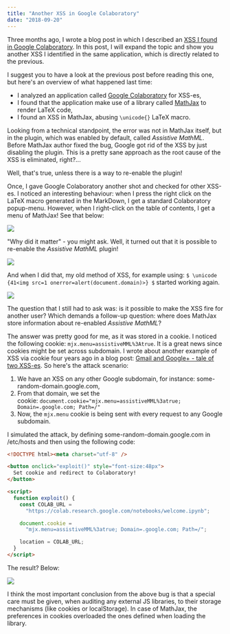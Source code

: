 ```yaml
---
title: "Another XSS in Google Colaboratory"
date: "2018-09-20"
---
```


Three months ago, I wrote a blog post in which I described an [XSS I found in Google Colaboratory](/2018/06/xss-in-google-colaboratory-csp-bypass.html). In this post, I will expand the topic and show you another XSS I identified in the same application, which is directly related to the previous.

I suggest you to have a look at the previous post before reading this one, but here's an overview of what happened last time:

- I analyzed an application called [Google Colaboratory](https://colab.research.google.com/) for XSS-es,
- I found that the application make use of a library called [MathJax](https://github.com/mathjax/MathJax) to render LaTeX code,
- I found an XSS in MathJax, abusing `\unicode{}` LaTeX macro.

Looking from a technical standpoint, the error was not in MathJax itself, but in the plugin, which was enabled by default, called _Assistive MathML_. Before MathJax author fixed the bug, Google got rid of the XSS by just disabling the plugin. This is a pretty sane approach as the root cause of the XSS is eliminated, right?...

Well, that's true, unless there is a way to re-enable the plugin!

Once, I gave Google Colaboratory another shot and checked for other XSS-es. I noticed an interesting behaviour: when I press the right click on the LaTeX macro generated in the MarkDown, I get a standard Colaboratory popup-menu. However, when I right-click on the table of contents, I get a menu of MathJax! See that below:

[![](https://3.bp.blogspot.com/-YgU8-vnZZqQ/W6QCB90BynI/AAAAAAAAARU/3Mheo9bippQtA6AEhN0MqMZJ3HxegAchQCK4BGAYYCw/s1600/ezgif-3-47d19bf6b0.gif)](http://3.bp.blogspot.com/-YgU8-vnZZqQ/W6QCB90BynI/AAAAAAAAARU/3Mheo9bippQtA6AEhN0MqMZJ3HxegAchQCK4BGAYYCw/s1600/ezgif-3-47d19bf6b0.gif)

"Why did it matter" - you might ask. Well, it turned out that it is possible to re-enable the _Assistive MathML_ plugin!

[![](https://4.bp.blogspot.com/-glfUTVn4cVc/W6QCeU8gQuI/AAAAAAAAARo/9a3SP4rYxWsxD0yVzKugaotCFnCWiD-vQCK4BGAYYCw/s400/mathmll.png)](http://4.bp.blogspot.com/-glfUTVn4cVc/W6QCeU8gQuI/AAAAAAAAARo/9a3SP4rYxWsxD0yVzKugaotCFnCWiD-vQCK4BGAYYCw/s1600/mathmll.png)

And when I did that, my old method of XSS, for example using: `$ \unicode {41<img src=1 onerror=alert(document.domain)>} $` started working again.

[![](https://3.bp.blogspot.com/-kqscsr0l9IM/W6QC07PF-0I/AAAAAAAAAR4/QVOmc5sAfowDIjfsG2Vljk6jQGWccLktACK4BGAYYCw/s400/xssmathjax.png)](http://3.bp.blogspot.com/-kqscsr0l9IM/W6QC07PF-0I/AAAAAAAAAR4/QVOmc5sAfowDIjfsG2Vljk6jQGWccLktACK4BGAYYCw/s1600/xssmathjax.png)

The question that I still had to ask was: is it possible to make the XSS fire for another user? Which demands a follow-up question: where does MathJax store information about re-enabled _Assistive MathML_?

The answer was pretty good for me, as it was stored in a cookie. I noticed the following cookie: `mjx.menu=assistiveMML%3Atrue`. It is a great news since cookies might be set across subdomain. I wrote about another example of XSS via cookie four years ago in a blog post: [Gmail and Google+ - tale of two XSS-es](/2014/06/gmail-and-google-tale-of-two-xss-es.html). So here's the attack scenario:

1. We have an XSS on any other Google subdomain, for instance: some-random-domain.google.com,
2. From that domain, we set the cookie: `document.cookie="mjx.menu=assistiveMML%3atrue; Domain=.google.com; Path=/"`
3. Now, the `mjx.menu` cookie is being sent with every request to any Google subdomain.

I simulated the attack, by defining some-random-domain.google.com in /etc/hosts and then using the following code:

```html
<!DOCTYPE html><meta charset="utf-8" />

<button onclick="exploit()" style="font-size:48px">
  Set cookie and redirect to Colaboratory!
</button>

<script>
  function exploit() {
    const COLAB_URL =
      "https://colab.research.google.com/notebooks/welcome.ipynb";

    document.cookie =
      "mjx.menu=assistiveMML%3atrue; Domain=.google.com; Path=/";

    location = COLAB_URL;
  }
</script>
```

The result? Below:

[![](https://1.bp.blogspot.com/-pyy_wEkmVgs/W6QEbifESfI/AAAAAAAAASE/bRt8rqXaPjYlTjQj-YUQEpHFCif-aTB9QCK4BGAYYCw/s640/ezgif-3-5ed330b6ba.gif)](http://1.bp.blogspot.com/-pyy_wEkmVgs/W6QEbifESfI/AAAAAAAAASE/bRt8rqXaPjYlTjQj-YUQEpHFCif-aTB9QCK4BGAYYCw/s1600/ezgif-3-5ed330b6ba.gif)

I think the most important conclusion from the above bug is that a special care must be given, when auditing any external JS libraries, to their storage mechanisms (like cookies or localStorage). In case of MathJax, the preferences in cookies overloaded the ones defined when loading the library.
